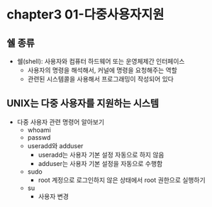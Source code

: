 # chapter3 01-다중사용자지원

## 쉘 종류

- 쉘(shell): 사용자와 컴퓨터 하드웨어 또는 운영체제간 인터페이스
  - 사용자의 명령을 해석해서, 커널에 명령을 요청해주는 역할
  - 관련된 시스템콜을 사용해서 프로그래밍이 작성되어 있다

## UNIX는 다중 사용자를 지원하는 시스템

- 다중 사용자 관련 명령어 알아보기
  - whoami
  - passwd
  - useradd와 adduser
    - useradd는 사용자 기본 설정 자동으로 하지 않음
    - adduser는 사용자 기본 설정을 자동으로 수행함
  - sudo
    - root 계정으로 로그인하지 않은 상태에서 root 권한으로 실행하기
  - su
    - 사용자 변경

